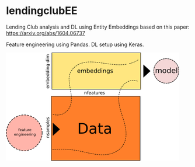 # lendingclubEE
Lending Club analysis and DL using Entity Embeddings based on this paper:
https://arxiv.org/abs/1604.06737

Feature engineering using Pandas.
DL setup using Keras.








![flow](https://github.com/ganprad/lendingclubEE/blob/master/flow.png)
